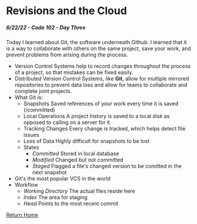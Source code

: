 
# Revisions and the Cloud

##### 6/22/22 - Code 102 - Day Three

Today I learned about Git, the software underneath Github. I learned that it is a way to collaborate with others on the same project, save your work, and prevent problems from arising during the process.

* Version Control Systems help to record changes throughout the process of a project, so that mistakes can be fixed easily.
* Distributed Version Control Systems, like **Git**, allow for multiple mirrored repositories to prevent data loss and allow for teams to collaborate and complete joint projects.
*  What Git is:
   * Snapshots
  Saved references of your work every time it is saved (/committed)
   * Local Operations
  A project history is saved to a local disk as opposed to calling on a server for it
   * Tracking Changes
  Every change is tracked, which helps detect file issues
   * Loss of Data
  Highly difficult for snapshots to be lost
   * States
      * _Committed_
      Stored in local database
      * _Modified_
      Changed but not committed
      * _Staged_
      Flagged a file's changed version to be comitted in the next snapshot
* Git's the most popular VCS in the world
* Workflow
  * _Working Directory_
  The actual files reside here
  * _Index_
  The area for staging
  * _Head_
  Points to the most recent commit

[Return Home](README)
